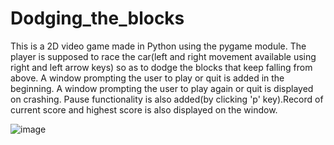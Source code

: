 # Dodging_the_blocks
This is a 2D video game made in Python using the pygame module. The player is supposed to race the car(left and right movement available using right and left arrow keys) so as to dodge the blocks that keep falling from above. A window prompting the user to play or quit is added in the beginning. A window prompting the user to play again or quit is displayed on crashing. Pause functionality is also added(by clicking 'p' key).Record of current score and highest score is also displayed on the window.

![image](https://user-images.githubusercontent.com/65439177/112188999-8d790b00-8c29-11eb-907d-d7f66114c127.png)
